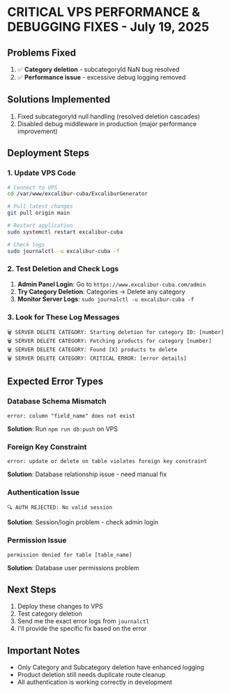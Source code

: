 # CRITICAL VPS PERFORMANCE & DEBUGGING FIXES - July 19, 2025

## Problems Fixed
1. ✅ **Category deletion** - subcategoryId NaN bug resolved
2. ✅ **Performance issue** - excessive debug logging removed

## Solutions Implemented
1. Fixed subcategoryId null handling (resolved deletion cascades)
2. Disabled debug middleware in production (major performance improvement)

## Deployment Steps

### 1. Update VPS Code
```bash
# Connect to VPS
cd /var/www/excalibur-cuba/ExcaliburGenerator

# Pull latest changes
git pull origin main

# Restart application
sudo systemctl restart excalibur-cuba

# Check logs
sudo journalctl -u excalibur-cuba -f
```

### 2. Test Deletion and Check Logs
1. **Admin Panel Login**: Go to `https://www.excalibur-cuba.com/admin`
2. **Try Category Deletion**: Categories → Delete any category
3. **Monitor Server Logs**: `sudo journalctl -u excalibur-cuba -f`

### 3. Look for These Log Messages
```
🗑️ SERVER DELETE CATEGORY: Starting deletion for category ID: [number]
🗑️ SERVER DELETE CATEGORY: Fetching products for category [number]
🗑️ SERVER DELETE CATEGORY: Found [X] products to delete
🗑️ SERVER DELETE CATEGORY: CRITICAL ERROR: [error details]
```

## Expected Error Types

### Database Schema Mismatch
```
error: column "field_name" does not exist
```
**Solution**: Run `npm run db:push` on VPS

### Foreign Key Constraint
```
error: update or delete on table violates foreign key constraint
```
**Solution**: Database relationship issue - need manual fix

### Authentication Issue
```
🔍 AUTH REJECTED: No valid session
```
**Solution**: Session/login problem - check admin login

### Permission Issue
```
permission denied for table [table_name]
```
**Solution**: Database user permissions problem

## Next Steps
1. Deploy these changes to VPS
2. Test category deletion
3. Send me the exact error logs from `journalctl`
4. I'll provide the specific fix based on the error

## Important Notes
- Only Category and Subcategory deletion have enhanced logging
- Product deletion still needs duplicate route cleanup
- All authentication is working correctly in development